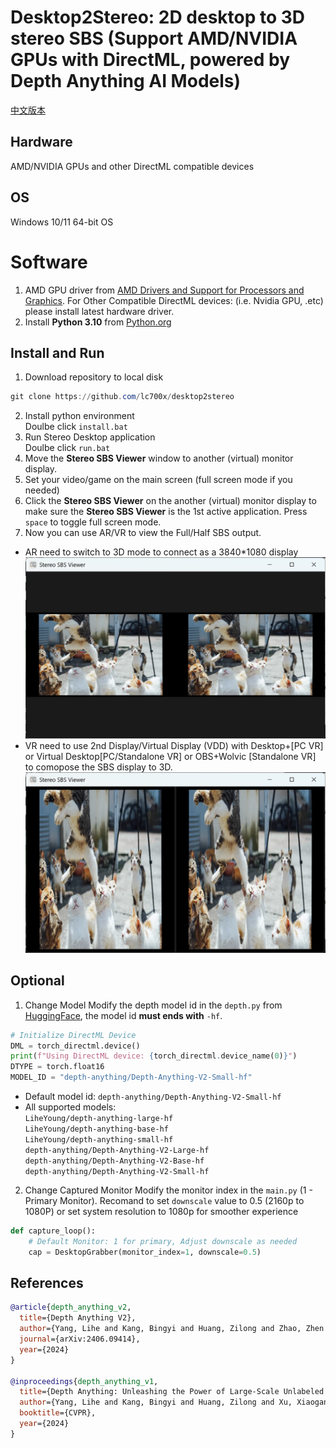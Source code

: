 # Desktop2Stereo: 2D desktop to 3D stereo SBS (Support AMD/NVIDIA GPUs with DirectML, powered by Depth Anything AI Models)
[中文版本](./readmeCN.md)
## Hardware
AMD/NVIDIA GPUs and other DirectML compatible devices
## OS
Windows 10/11 64-bit OS
# Software
1. AMD GPU driver from [AMD Drivers and Support for Processors and Graphics](https://www.amd.com/en/support/download/drivers.html). For Other Compatible DirectML devices: (i.e. Nvidia GPU, .etc) please install latest hardware driver. 
2. Install **Python 3.10** from [Python.org](https://www.python.org/ftp/python/3.10.0/python-3.10.0-amd64.exe)
## Install and Run
1. Download repository to local disk
```powershell
git clone https://github.com/lc700x/desktop2stereo
```
2. Install python environment  
Doulbe click `install.bat`
3. Run Stereo Desktop application  
Doulbe click `run.bat`
4. Move the **Stereo SBS Viewer** window to another (virtual) monitor display.
5. Set your video/game on the main screen (full screen mode if you needed)
6. Click the **Stereo SBS Viewer** on the another (virtual) monitor display to make sure the **Stereo SBS Viewer** is the 1st active application. Press `space` to toggle full screen mode. 
6. Now you can use AR/VR to view the Full/Half SBS output. 
- AR need to switch to 3D mode to connect as a 3840*1080 display
![Full-SBS](./assets/FullSBS.png)
- VR need to use 2nd Display/Virtual Display (VDD) with Desktop+[PC VR] or Virtual Desktop[PC/Standalone VR] or OBS+Wolvic [Standalone VR] to comopose the SBS display to 3D.
![Half-SBS](./assets/HalfSBS.png)
## Optional
1. Change Model
Modify the depth model id in the `depth.py` from [HuggingFace](https://huggingface.co/), the model id **must ends with** `-hf`. 
```python
# Initialize DirectML Device
DML = torch_directml.device()
print(f"Using DirectML device: {torch_directml.device_name(0)}")
DTYPE = torch.float16
MODEL_ID = "depth-anything/Depth-Anything-V2-Small-hf"
```
- Default model id: `depth-anything/Depth-Anything-V2-Small-hf`
- All supported models:  
`LiheYoung/depth-anything-large-hf`  
`LiheYoung/depth-anything-base-hf`  
`LiheYoung/depth-anything-small-hf`  
`depth-anything/Depth-Anything-V2-Large-hf`  
`depth-anything/Depth-Anything-V2-Base-hf`  
`depth-anything/Depth-Anything-V2-Small-hf`  

2. Change Captured Monitor
Modify the monitor index in the `main.py` (1 - Primary Monitor).
Recomand to set `downscale` value to 0.5 (2160p to 1080P) or set system resolution to 1080p for smoother experience
```python
def capture_loop():
    # Default Monitor: 1 for primary, Adjust downscale as needed
    cap = DesktopGrabber(monitor_index=1, downscale=0.5) 
```
## References
```BIBTEX
@article{depth_anything_v2,
  title={Depth Anything V2},
  author={Yang, Lihe and Kang, Bingyi and Huang, Zilong and Zhao, Zhen and Xu, Xiaogang and Feng, Jiashi and Zhao, Hengshuang},
  journal={arXiv:2406.09414},
  year={2024}
}

@inproceedings{depth_anything_v1,
  title={Depth Anything: Unleashing the Power of Large-Scale Unlabeled Data}, 
  author={Yang, Lihe and Kang, Bingyi and Huang, Zilong and Xu, Xiaogang and Feng, Jiashi and Zhao, Hengshuang},
  booktitle={CVPR},
  year={2024}
}
```
